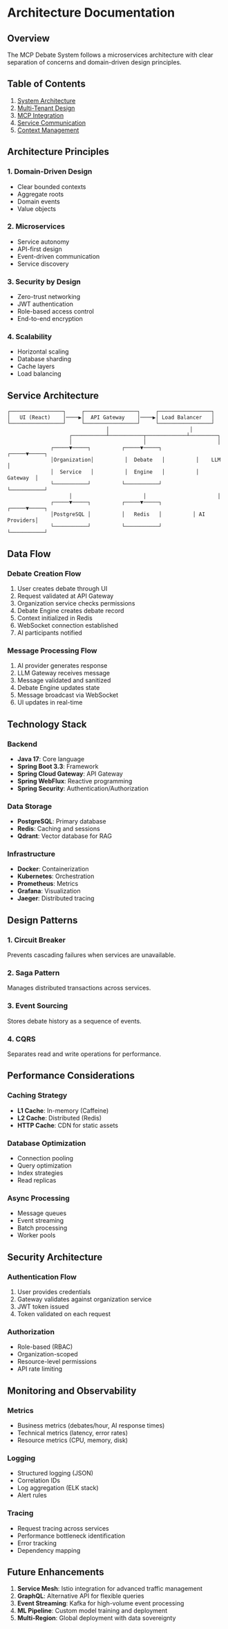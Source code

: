 # Architecture Documentation

## Overview

The MCP Debate System follows a microservices architecture with clear separation of concerns and domain-driven design principles.

## Table of Contents

1. [System Architecture](ARCHITECTURE.md)
2. [Multi-Tenant Design](ARCHITECTURE_MULTI_TENANT.md)
3. [MCP Integration](MCP_CLAUDE_INTEGRATION.md)
4. [Service Communication](ARCHITECTURE_DUAL_MCP.md)
5. [Context Management](CONTEXT_STRATEGY.md)

## Architecture Principles

### 1. Domain-Driven Design
- Clear bounded contexts
- Aggregate roots
- Domain events
- Value objects

### 2. Microservices
- Service autonomy
- API-first design
- Event-driven communication
- Service discovery

### 3. Security by Design
- Zero-trust networking
- JWT authentication
- Role-based access control
- End-to-end encryption

### 4. Scalability
- Horizontal scaling
- Database sharding
- Cache layers
- Load balancing

## Service Architecture

```
┌─────────────────┐     ┌─────────────────┐     ┌─────────────────┐
│   UI (React)    │────▶│  API Gateway    │────▶│ Load Balancer   │
└─────────────────┘     └─────────────────┘     └─────────────────┘
                                │                          │
                    ┌───────────┴───────────┬─────────────┴─────────┐
                    │                       │                       │
              ┌─────▼─────┐          ┌─────▼─────┐          ┌─────▼─────┐
              │Organization│          │  Debate   │          │    LLM    │
              │  Service   │          │  Engine   │          │  Gateway  │
              └───────────┘          └───────────┘          └───────────┘
                    │                       │                       │
              ┌─────▼─────┐          ┌─────▼─────┐          ┌─────▼─────┐
              │PostgreSQL │          │   Redis   │          │ AI Providers│
              └───────────┘          └───────────┘          └───────────┘
```

## Data Flow

### Debate Creation Flow
1. User creates debate through UI
2. Request validated at API Gateway
3. Organization service checks permissions
4. Debate Engine creates debate record
5. Context initialized in Redis
6. WebSocket connection established
7. AI participants notified

### Message Processing Flow
1. AI provider generates response
2. LLM Gateway receives message
3. Message validated and sanitized
4. Debate Engine updates state
5. Message broadcast via WebSocket
6. UI updates in real-time

## Technology Stack

### Backend
- **Java 17**: Core language
- **Spring Boot 3.3**: Framework
- **Spring Cloud Gateway**: API Gateway
- **Spring WebFlux**: Reactive programming
- **Spring Security**: Authentication/Authorization

### Data Storage
- **PostgreSQL**: Primary database
- **Redis**: Caching and sessions
- **Qdrant**: Vector database for RAG

### Infrastructure
- **Docker**: Containerization
- **Kubernetes**: Orchestration
- **Prometheus**: Metrics
- **Grafana**: Visualization
- **Jaeger**: Distributed tracing

## Design Patterns

### 1. Circuit Breaker
Prevents cascading failures when services are unavailable.

### 2. Saga Pattern
Manages distributed transactions across services.

### 3. Event Sourcing
Stores debate history as a sequence of events.

### 4. CQRS
Separates read and write operations for performance.

## Performance Considerations

### Caching Strategy
- **L1 Cache**: In-memory (Caffeine)
- **L2 Cache**: Distributed (Redis)
- **HTTP Cache**: CDN for static assets

### Database Optimization
- Connection pooling
- Query optimization
- Index strategies
- Read replicas

### Async Processing
- Message queues
- Event streaming
- Batch processing
- Worker pools

## Security Architecture

### Authentication Flow
1. User provides credentials
2. Gateway validates against organization service
3. JWT token issued
4. Token validated on each request

### Authorization
- Role-based (RBAC)
- Organization-scoped
- Resource-level permissions
- API rate limiting

## Monitoring and Observability

### Metrics
- Business metrics (debates/hour, AI response times)
- Technical metrics (latency, error rates)
- Resource metrics (CPU, memory, disk)

### Logging
- Structured logging (JSON)
- Correlation IDs
- Log aggregation (ELK stack)
- Alert rules

### Tracing
- Request tracing across services
- Performance bottleneck identification
- Error tracking
- Dependency mapping

## Future Enhancements

1. **Service Mesh**: Istio integration for advanced traffic management
2. **GraphQL**: Alternative API for flexible queries
3. **Event Streaming**: Kafka for high-volume event processing
4. **ML Pipeline**: Custom model training and deployment
5. **Multi-Region**: Global deployment with data sovereignty